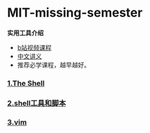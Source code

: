 # MIT-missing-semester 

**实用工具介绍**
+ [b站视频课程](https://www.bilibili.com/video/BV14E411J7n2?spm_id_from=333.337.search-card.all.click)
+ [中文讲义](https://missing-semester-cn.github.io/)
+ 推荐必学课程，越早越好。

### [1.The Shell](https://github.com/damenshi/MIT-missing-semester/blob/main/1.The%20shell.md)

### [2.shell工具和脚本](https://github.com/damenshi/MIT-missing-semester/blob/main/2.shell%E5%B7%A5%E5%85%B7%E5%92%8C%E8%84%9A%E6%9C%AC.md)

### [3.vim]()
